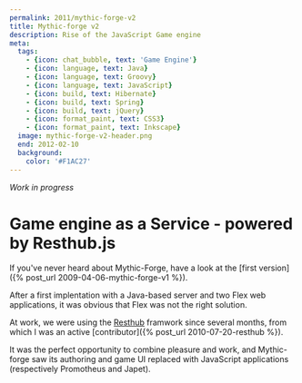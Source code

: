 ```yaml
---
permalink: 2011/mythic-forge-v2
title: Mythic-forge v2
description: Rise of the JavaScript Game engine
meta:
  tags:
    - {icon: chat_bubble, text: 'Game Engine'}
    - {icon: language, text: Java}
    - {icon: language, text: Groovy}
    - {icon: language, text: JavaScript}
    - {icon: build, text: Hibernate}
    - {icon: build, text: Spring}
    - {icon: build, text: jQuery}
    - {icon: format_paint, text: CSS3}
    - {icon: format_paint, text: Inkscape}
  image: mythic-forge-v2-header.png
  end: 2012-02-10
  background:
    color: '#F1AC27'
---
```


*Work in progress*

# Game engine as a Service - powered by Resthub.js

If you've never heard about Mythic-Forge, have a look at the [first version]({% post_url 2009-04-06-mythic-forge-v1 %}).

After a first implentation with a Java-based server and two Flex web applications, it was obvious that Flex was not the right solution.

At work, we were using the [Resthub][1] framwork since several months, from which I was an active [contributor]({% post_url 2010-07-20-resthub %}).

It was the perfect opportunity to combine pleasure and work, and Mythic-forge saw its authoring and game UI replaced with JavaScript applications (respectively Promotheus and Japet).

[1]: http://resthub.org/